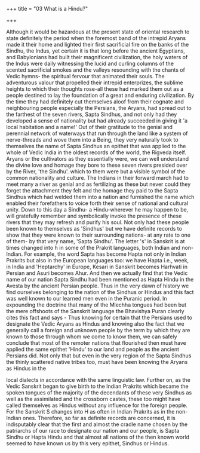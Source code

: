 +++
title = "03 What is a Hindu?"

+++

Although it would be hazardous at the present state of oriental research to state definitely the period when the foremost band of the intrepid Aryans made it their home and lighted their first sacrificial fire on the banks of the Sindhu, the Indus, yet certain it is that long before the ancient Egyptians, and Babylonians had built their magnificent civilization, the holy waters of the Indus were daily witnessing the lucid and curling columns of the scented sacrificial smokes and the valleys resounding with the chants of Vedic hymns- the spiritual fervour that animated their souls. The adventurous valour that propelled their intrepid enterprizes, the sublime heights to which their thoughts rose-all these had marked them out as a people destined to lay the foundation of a great and enduring civilization. By the time they had definitely cut themselves aloof from their cognate and neighbouring people especially the Persians, the Aryans, had spread out to the farthest of the seven rivers, Sapta Sindhus, and not only had they developed a sense of nationality but had already succeeded in giving it 'a local habitation and a name!' Out of their gratitude to the genial and perennial network of waterways that run through the land like a system of nerve-threads and wove them into a Being, they very naturally took to themselves the name of Sapta Sindhus an epithet that was applied to the whole of Vedic India in the oldest records of the world, the Rigveda itself. Aryans or the cultivators as they essentially were, we can well understand the divine love and homage they bore to these seven rivers presided over by the River, 'the Sindhu'. which to them were but a visible symbol of the common nationality and culture. The Indians in their forward march had to meet many a river as genial and as fertilizing as these but never could they forget the attachment they felt and the homage they paid to the Sapta Sindhus which had welded them into a nation and furnished the name which enabled their forefathers to voice forth their sense of national and cultural unity. Down to this day a Sindhu- a Hindu-wherever he may happen to be, will gratefully remember and symbolically invoke the presence of these rivers that they may refresh and purify his soul. Not only had these people been known to themselves as 'Sindhus' but we have definite records to show that they were known to their surrounding nations- at any rate to one of them- by that very name, 'Sapta Sindhu'. The letter 's' in Sanskrit is at times changed into h in some of the Prakrit languages, both Indian and non-Indian. For example, the word Sapta has become Hapta not only in Indian Prakrits but also in the European languages too: we have Hapta i.e., week, in India and 'Heptarchy' in Europe, Kesari in Sanskrit becomes Harhvati in Persian and Asuri becomes Ahur. And then we actually find that the Vedic name of our nation Sapta Sindhu had been mentioned as Hapta Hindu in the Avesta by the ancient Persian people. Thus in the very dawn of history we find ourselves belonging to the nation of the Sindhus or Hindus and this fact was well known to our learned men even in the Puranic period. In expounding the doctrine that many of the Mlechha tongues had been but the mere offshoots of the Sanskrit language the Bhavishya Puran clearly cites this fact and says - Thus knowing for certain that the Persians used to designate the Vedic Aryans as Hindus and knowing also the fact that we generally call a foreign and unknown people by the term by which they are known to those through whom we come to know them, we can safely conclude that most of the remoter nations that flourished then must have applied the same epithet 'Hindu' to our land and people as the ancient Persians did. Not only that but even in the very region of the Sapta Sindhus the thinly scattered native tribes too, must have been knowing the Aryans as Hindus in the 

local dialects in accordance with the same linguistic law. Further on, as the Vedic Sanskrit began to give birth to the Indian Prakrits which became the spoken tongues of the majority of the decendants of these very Sindhus as well as the assimilated and the crossborn castes, these too might have called themselves as Hindus without any influence for the foreign people. For the Sanskrit S changes into H as often in Indian Prakrits as in the non-Indian ones. Therefore, so far as definite records are concerned, it is indisputably clear that the first and almost the cradle name chosen by the patriarchs of our race to designate our nation and our people, is Sapta Sindhu or Hapta Hindu and that almost all nations of the then known world seemed to have known us by this very epithet, Sindhus or Hindus. 
